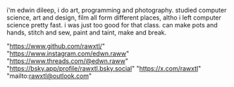 i'm edwin dileep, i do art, programming and photography.
studied computer science, art and design, film all form
different places, altho i left computer science pretty
fast. i was just too good for that class. can make pots and
hands, stitch and sew, paint and taint, make and break.

"https://www.github.com/rawxtl/"
"https://www.instagram.com/edwn.raww"
"https://www.threads.com/@edwn.raww"
"https://bsky.app/profile/rawxtl.bsky.social"
"https://x.com/rawxtl"
"mailto:rawxtl@outlook.com"
